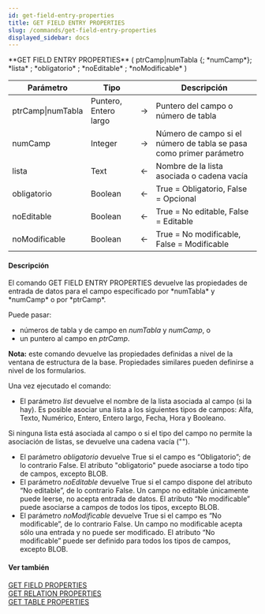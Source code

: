 ```yaml
---
id: get-field-entry-properties
title: GET FIELD ENTRY PROPERTIES
slug: /commands/get-field-entry-properties
displayed_sidebar: docs
---
```


<!--REF #_command_.GET FIELD ENTRY PROPERTIES.Syntax-->**GET FIELD ENTRY PROPERTIES** ( ptrCamp|numTabla {; *numCamp*}; *lista* ; *obligatorio* ; *noEditable* ; *noModificable* )<!-- END REF-->
<!--REF #_command_.GET FIELD ENTRY PROPERTIES.Params-->
| Parámetro | Tipo |  | Descripción |
| --- | --- | --- | --- |
| ptrCamp&#124;numTabla | Puntero, Entero largo | &rarr; | Puntero del campo o número de tabla |
| numCamp | Integer | &rarr; | Número de campo si el número de tabla se pasa como primer parámetro |
| lista | Text | &larr; | Nombre de la lista asociada o cadena vacía |
| obligatorio | Boolean | &larr; | True = Obligatorio, False = Opcional |
| noEditable | Boolean | &larr; | True = No editable, False = Editable |
| noModificable | Boolean | &larr; | True = No modificable, False = Modificable |

<!-- END REF-->

#### Descripción 

<!--REF #_command_.GET FIELD ENTRY PROPERTIES.Summary-->El comando GET FIELD ENTRY PROPERTIES devuelve las propiedades de entrada de datos para el campo especificado por *numTabla* y *numCamp* o por *ptrCamp*.<!-- END REF--> 

Puede pasar:

* números de tabla y de campo en *numTabla* y *numCamp*, o
* un puntero al campo en *ptrCamp*.

**Nota:** este comando devuelve las propiedades definidas a nivel de la ventana de estructura de la base. Propiedades similares pueden definirse a nivel de los formularios. 

Una vez ejecutado el comando:

* El parámetro *list* devuelve el nombre de la lista asociada al campo (si la hay). Es posible asociar una lista a los siguientes tipos de campos: Alfa, Texto, Numérico, Entero, Entero largo, Fecha, Hora y Booleano.

Si ninguna lista está asociada al campo o si el tipo del campo no permite la asociación de listas, se devuelve una cadena vacía (""). 

* El parámetro *obligatorio* devuelve True si el campo es “Obligatorio”; de lo contrario False. El atributo "obligatorio" puede asociarse a todo tipo de campos, excepto BLOB.
* El parámetro *noEditable* devuelve True si el campo dispone del atributo “No editable”, de lo contrario False. Un campo no editable únicamente puede leerse, no acepta entrada de datos. El atributo “No modificable” puede asociarse a campos de todos los tipos, excepto BLOB.
* El parámetro *noModificable* devuelve True si el campo es “No modificable”, de lo contrario False. Un campo no modificable acepta sólo una entrada y no puede ser modificado. El atributo “No modificable” puede ser definido para todos los tipos de campos, excepto BLOB.

#### Ver también 

[GET FIELD PROPERTIES](get-field-properties.md)  
[GET RELATION PROPERTIES](get-relation-properties.md)  
[GET TABLE PROPERTIES](get-table-properties.md)  
